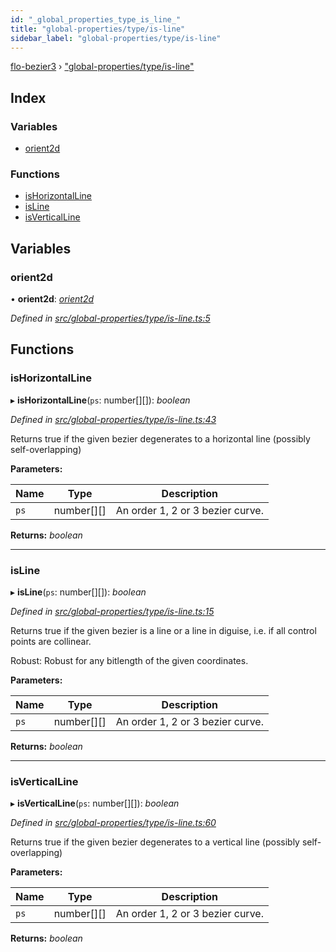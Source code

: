 ```yaml
---
id: "_global_properties_type_is_line_"
title: "global-properties/type/is-line"
sidebar_label: "global-properties/type/is-line"
---
```


[flo-bezier3](../globals.md) › ["global-properties/type/is-line"](_global_properties_type_is_line_.md)

## Index

### Variables

* [orient2d](_global_properties_type_is_line_.md#orient2d)

### Functions

* [isHorizontalLine](_global_properties_type_is_line_.md#ishorizontalline)
* [isLine](_global_properties_type_is_line_.md#isline)
* [isVerticalLine](_global_properties_type_is_line_.md#isverticalline)

## Variables

###  orient2d

• **orient2d**: *[orient2d](_simultaneous_properties_get_interface_ccw_.md#const-orient2d)*

*Defined in [src/global-properties/type/is-line.ts:5](https://github.com/FlorisSteenkamp/FloBezier/blob/6f79660/src/global-properties/type/is-line.ts#L5)*

## Functions

###  isHorizontalLine

▸ **isHorizontalLine**(`ps`: number[][]): *boolean*

*Defined in [src/global-properties/type/is-line.ts:43](https://github.com/FlorisSteenkamp/FloBezier/blob/6f79660/src/global-properties/type/is-line.ts#L43)*

Returns true if the given bezier degenerates to a horizontal line (possibly
self-overlapping)

**Parameters:**

Name | Type | Description |
------ | ------ | ------ |
`ps` | number[][] | An order 1, 2 or 3 bezier curve.  |

**Returns:** *boolean*

___

###  isLine

▸ **isLine**(`ps`: number[][]): *boolean*

*Defined in [src/global-properties/type/is-line.ts:15](https://github.com/FlorisSteenkamp/FloBezier/blob/6f79660/src/global-properties/type/is-line.ts#L15)*

Returns true if the given bezier is a line or a line in diguise, i.e. if all
control points are collinear.

Robust: Robust for any bitlength of the given coordinates.

**Parameters:**

Name | Type | Description |
------ | ------ | ------ |
`ps` | number[][] | An order 1, 2 or 3 bezier curve.  |

**Returns:** *boolean*

___

###  isVerticalLine

▸ **isVerticalLine**(`ps`: number[][]): *boolean*

*Defined in [src/global-properties/type/is-line.ts:60](https://github.com/FlorisSteenkamp/FloBezier/blob/6f79660/src/global-properties/type/is-line.ts#L60)*

Returns true if the given bezier degenerates to a vertical line (possibly
self-overlapping)

**Parameters:**

Name | Type | Description |
------ | ------ | ------ |
`ps` | number[][] | An order 1, 2 or 3 bezier curve.  |

**Returns:** *boolean*
